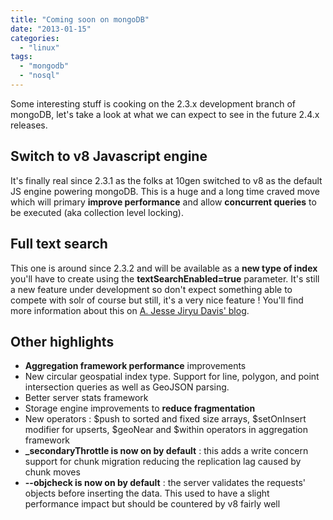 ```yaml
---
title: "Coming soon on mongoDB"
date: "2013-01-15"
categories: 
  - "linux"
tags: 
  - "mongodb"
  - "nosql"
---
```


Some interesting stuff is cooking on the 2.3.x development branch of mongoDB, let's take a look at what we can expect to see in the future 2.4.x releases.

## Switch to v8 Javascript engine

It's finally real since 2.3.1 as the folks at 10gen switched to v8 as the default JS engine powering mongoDB. This is a huge and a long time craved move which will primary **improve performance** and allow **concurrent queries** to be executed (aka collection level locking).

## Full text search

This one is around since 2.3.2 and will be available as a **new type of index** you'll have to create using the **textSearchEnabled=true** parameter. It's still a new feature under development so don't expect something able to compete with solr of course but still, it's a very nice feature ! You'll find more information about this on [A. Jesse Jiryu Davis' blog](http://emptysquare.net/blog/mongodb-full-text-search/).

## Other highlights

- **Aggregation framework performance** improvements
- New circular geospatial index type. Support for line, polygon, and point intersection queries as well as GeoJSON parsing.
- Better server stats framework
- Storage engine improvements to **reduce fragmentation**
- New operators : $push to sorted and fixed size arrays, $setOnInsert modifier for upserts, $geoNear and $within operators in aggregation framework
- **_secondaryThrottle is now on by default** : this adds a write concern support for chunk migration reducing the replication lag caused by chunk moves
- **\--objcheck is now on by default** : the server validates the requests' objects before inserting the data. This used to have a slight performance impact but should be countered by v8 fairly well

